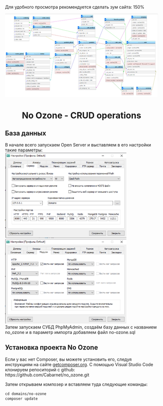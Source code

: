 Для удобного просмотра рекомендуется сделать зум сайта: 150%
<p align="center">
    <img src="FOR_READ_ME/DB.png">
    <h1 align="center">No Ozone - CRUD operations</h1>
</p>

<h2>База данных</h2>
В начале всего запускаем Open Server и выставляем в его настройки такие параметры:
<br>
<div>
<img style="display: inline-block;" src="FOR_READ_ME/1.png" width="400px"> 
<img style="display: inline-block;" src="FOR_READ_ME/2.png" width="400px">
</div>
Затем запускаем СУБД PhpMyAdmin, создаём базу данных с названием no_ozone и в параметр импорта добавляем файл no-ozone.sql

<h2>Установка проекта No Ozone</h2>
<p>Если у вас нет Composer, вы можете установить его, следуя инструкциям на сайте <a href="http://getcomposer.org/doc/00-intro.md#installation-nix">getcomposer.org</a>.
С помощью Visual Studio Code клонируем репоситорий с github: https://github.com/Cabarnet/no_ozone.git</p>

Затем открываем композер и вставляем туда следующие команды:
~~~
cd domains/no-ozone
composer update
~~~


